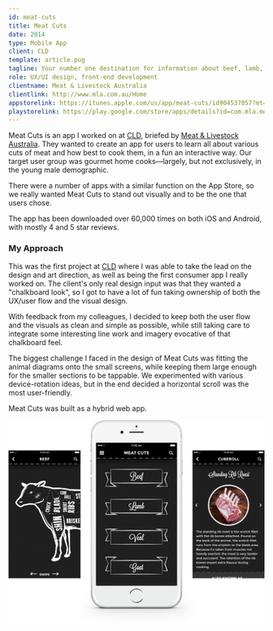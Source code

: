 ```yaml
---
id: meat-cuts
title: Meat Cuts
date: 2014
type: Mobile App
client: CLD
template: article.pug
tagline: Your number one destination for information about beef, lamb, veal and goat cuts.
role: UX/UI design, front-end development
clientname: Meat & Livestock Australia
clientlink: http://www.mla.com.au/Home
appstorelink: https://itunes.apple.com/us/app/meat-cuts/id904537057?mt=8
playstorelink: https://play.google.com/store/apps/details?id=com.mla.meatcuts&hl=en
---
```


Meat Cuts is an app I worked on at <a href="http://creativelicence.com.au/" target="_blank" class="link-highlight">CLD</a>, briefed by <a href="http://www.mla.com.au/Home" target="_blank" class="link-highlight">Meat &amp; Livestock Australia</a>. They wanted to create an app for users to learn all about various cuts of meat and how best to cook them, in a fun an interactive way. Our target user group was gourmet home cooks&mdash;largely, but not exclusively, in the young male demographic.

There were a number of apps with a similar function on the App Store, so we really wanted Meat Cuts to stand out visually and to be the one that users chose.

The app has been downloaded over 60,000 times on both iOS and Android, with mostly 4 and 5 star reviews.

### My Approach

This was the first project at <a href="http://creativelicence.com.au/" target="_blank" class="link-highlight">CLD</a> where I was able to take the lead on the design and art direction, as well as being the first consumer app I really worked on. The client's only real design input was that they wanted a "chalkboard look", so I got to have a lot of fun taking ownership of both the UX/user flow and the visual design.

With feedback from my colleagues, I decided to keep both the user flow and the visuals as clean and simple as possible, while still taking care to integrate some interesting line work and imagery evocative of that chalkboard feel.

The biggest challenge I faced in the design of Meat Cuts was fitting the animal diagrams onto the small screens, while keeping them large enough for the smaller sections to be tappable. We experimented with various device-rotation ideas, but in the end decided a horizontal scroll was the most user-friendly.

Meat Cuts was built as a hybrid web app.

![Meat Cuts](meat-cuts-2.jpg "Meat Cuts")
